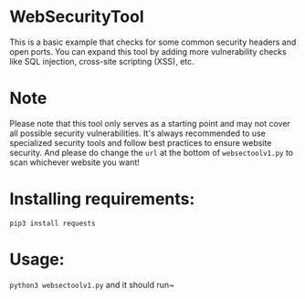 # WebSecurityTool
This is a basic example that checks for some common security headers and open ports. You can expand this tool by adding more vulnerability checks like SQL injection, cross-site scripting (XSS), etc.

# Note
Please note that this tool only serves as a starting point and may not cover all possible security vulnerabilities. It's always recommended to use specialized security tools and follow best practices to ensure website security. And please do change the `url` at the bottom of `websectoolv1.py` to scan whichever website you want!

# Installing requirements:
``pip3 install requests``

# Usage:
``python3 websectoolv1.py`` and it should run~
